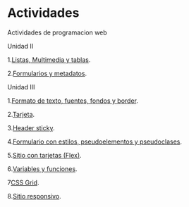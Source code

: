 # Actividades
Actividades de programacion web 

Unidad II

1.[Listas, Multimedia y tablas](/ejercicio-listas-multimedia-tablas/index.html).

2.[Formularios y metadatos](/Formularios-y-metadatos/index.html).

Unidad III

1.[Formato de texto, fuentes, fondos y border](u3_Ejercicio1/index.html).

2.[Tarjeta](u3_Ejercicio2/index.html).

3.[Header sticky](u3_Ejercicio3/index.html).

4.[Formulario con estilos, pseudoelementos y pseudoclases](u3_Ejercicio4/index.html).

5.[Sitio con tarjetas (Flex)](u3_Ejercicio5/index.html).

6.[Variables y funciones](u3_Ejercicio6/index.html).

7[CSS Grid](u3_Ejercicio7/index.html).

8.[Sitio responsivo](u3_Ejercicio8/index.html).
